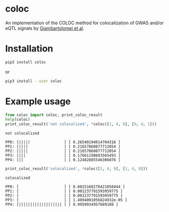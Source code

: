 # coloc

An implementation of the COLOC method for colocalization of GWAS and/or eQTL
signals by [Giambartolomei et al](https://journals.plos.org/plosgenetics/article?id=10.1371/journal.pgen.1004383).

# Installation

```sh
pip3 install coloc
```
or
```sh
pip3 install --user coloc
```

# Example usage

```python
from coloc import coloc, print_coloc_result
help(coloc)
print_coloc_result('not colocalized', *coloc([1, 4, 9], [9, 4, 1]))
```
```
not colocalized

PP0: [|||||               ] [ 0.26540194014704316 ]
PP1: [||||                ] [ 0.21657860877712054 ]
PP2: [||||                ] [ 0.21657860877712054 ]
PP3: [|||                 ] [ 0.17661198683565493 ]
PP4: [||                  ] [ 0.12482885546306076 ]
```
```python
print_coloc_result('colocalized', *coloc([1, 4, 9], [1, 4, 9]))
```
```
colocalized

PP0: [                    ] [ 0.0015168270421050444 ]
PP1: [                    ] [ 0.001237791593959775 ]
PP2: [                    ] [ 0.001237791593959775 ]
PP3: [                    ] [ 1.4094001056824932e-05 ]
PP4: [||||||||||||||||||| ] [ 0.9959934957689188 ]
```